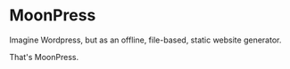 # MoonPress

Imagine Wordpress, but as an offline, file-based, static website generator.

That's MoonPress.